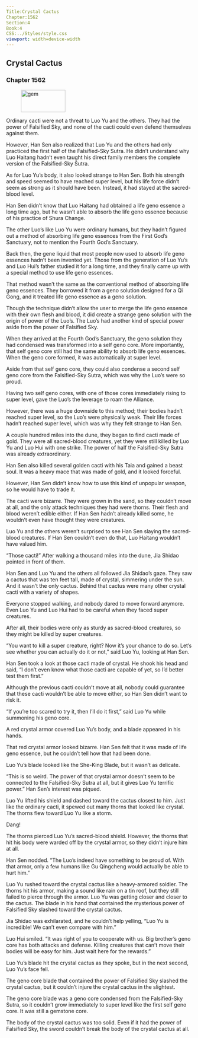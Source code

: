 ```yaml
---
Title:Crystal Cactus 
Chapter:1562 
Section:4 
Book:4 
CSS:../Styles/style.css 
viewport: width=device-width
---
```

  
## Crystal Cactus
### Chapter 1562
  
<figure>
	<img src="../Images/gem.gif" alt="gem" id="gem" width="120" height="60" />
</figure>
  

  
Ordinary cacti were not a threat to Luo Yu and the others. They had the power of Falsified Sky, and none of the cacti could even defend themselves against them.

However, Han Sen also realized that Luo Yu and the others had only practiced the first half of the Falsified-Sky Sutra. He didn’t understand why Luo Haitang hadn’t even taught his direct family members the complete version of the Falsified-Sky Sutra.

As for Luo Yu’s body, it also looked strange to Han Sen. Both his strength and speed seemed to have reached super level, but his life force didn’t seem as strong as it should have been. Instead, it had stayed at the sacred-blood level.

Han Sen didn’t know that Luo Haitang had obtained a life geno essence a long time ago, but he wasn’t able to absorb the life geno essence because of his practice of Shura Change.

The other Luo’s like Luo Yu were ordinary humans, but they hadn’t figured out a method of absorbing life geno essences from the First God’s Sanctuary, not to mention the Fourth God’s Sanctuary.

Back then, the gene liquid that most people now used to absorb life geno essences hadn’t been invented yet. Those from the generation of Luo Yu’s and Luo Hui’s father studied it for a long time, and they finally came up with a special method to use life geno essences.

That method wasn’t the same as the conventional method of absorbing life geno essences. They borrowed it from a geno solution designed for a Qi Gong, and it treated life geno essence as a geno solution.

Though the technique didn’t allow the user to merge the life geno essence with their own flesh and blood, it did create a strange geno solution with the origin of power of the Luo’s. The Luo’s had another kind of special power aside from the power of Falsified Sky.

When they arrived at the Fourth God’s Sanctuary, the geno solution they had condensed was transformed into a self geno core. More importantly, that self geno core still had the same ability to absorb life geno essences. When the geno core formed, it was automatically at super level.

Aside from that self geno core, they could also condense a second self geno core from the Falsified-Sky Sutra, which was why the Luo’s were so proud.

Having two self geno cores, with one of those cores immediately rising to super level, gave the Luo’s the leverage to roam the Alliance.

However, there was a huge downside to this method; their bodies hadn’t reached super level, so the Luo’s were physically weak. Their life forces hadn’t reached super level, which was why they felt strange to Han Sen.

A couple hundred miles into the dune, they began to find cacti made of gold. They were all sacred-blood creatures, yet they were still killed by Luo Yu and Luo Hui with one strike. The power of half the Falsified-Sky Sutra was already extraordinary.

Han Sen also killed several golden cacti with his Taia and gained a beast soul. It was a heavy mace that was made of gold, and it looked forceful.

However, Han Sen didn’t know how to use this kind of unpopular weapon, so he would have to trade it.

The cacti were bizarre. They were grown in the sand, so they couldn’t move at all, and the only attack techniques they had were thorns. Their flesh and blood weren’t edible either. If Han Sen hadn’t already killed some, he wouldn’t even have thought they were creatures.

Luo Yu and the others weren’t surprised to see Han Sen slaying the sacred-blood creatures. If Han Sen couldn’t even do that, Luo Haitang wouldn’t have valued him.

“Those cacti!” After walking a thousand miles into the dune, Jia Shidao pointed in front of them.

Han Sen and Luo Yu and the others all followed Jia Shidao’s gaze. They saw a cactus that was ten feet tall, made of crystal, simmering under the sun. And it wasn’t the only cactus. Behind that cactus were many other crystal cacti with a variety of shapes.

Everyone stopped walking, and nobody dared to move forward anymore. Even Luo Yu and Luo Hui had to be careful when they faced super creatures.

After all, their bodies were only as sturdy as sacred-blood creatures, so they might be killed by super creatures.

“You want to kill a super creature, right? Now it’s your chance to do so. Let’s see whether you can actually do it or not,” said Luo Yu, looking at Han Sen.

Han Sen took a look at those cacti made of crystal. He shook his head and said, “I don’t even know what those cacti are capable of yet, so I’d better test them first.”

Although the previous cacti couldn’t move at all, nobody could guarantee that these cacti wouldn’t be able to move either, so Han Sen didn’t want to risk it.

“If you’re too scared to try it, then I’ll do it first,” said Luo Yu while summoning his geno core.

A red crystal armor covered Luo Yu’s body, and a blade appeared in his hands.

That red crystal armor looked bizarre. Han Sen felt that it was made of life geno essence, but he couldn’t tell how that had been done.

Luo Yu’s blade looked like the She-King Blade, but it wasn’t as delicate.

“This is so weird. The power of that crystal armor doesn’t seem to be connected to the Falsified-Sky Sutra at all, but it gives Luo Yu terrific power.” Han Sen’s interest was piqued.

Luo Yu lifted his shield and dashed toward the cactus closest to him. Just like the ordinary cacti, it spewed out many thorns that looked like crystal. The thorns flew toward Luo Yu like a storm.

Dang!

The thorns pierced Luo Yu’s sacred-blood shield. However, the thorns that hit his body were warded off by the crystal armor, so they didn’t injure him at all.

Han Sen nodded. “The Luo’s indeed have something to be proud of. With that armor, only a few humans like Gu Qingcheng would actually be able to hurt him.”

Luo Yu rushed toward the crystal cactus like a heavy-armored soldier. The thorns hit his armor, making a sound like rain on a tin roof, but they still failed to pierce through the armor. Luo Yu was getting closer and closer to the cactus. The blade in his hand that contained the mysterious power of Falsified Sky slashed toward the crystal cactus.

Jia Shidao was exhilarated, and he couldn’t help yelling, “Luo Yu is incredible! We can’t even compare with him.”

Luo Hui smiled. “It was right of you to cooperate with us. Big brother’s geno core has both attacks and defense. Killing creatures that can’t move their bodies will be easy for him. Just wait here for the rewards.”

Luo Yu’s blade hit the crystal cactus as they spoke, but in the next second, Luo Yu’s face fell.

The geno core blade that contained the power of Falsified Sky slashed the crystal cactus, but it couldn’t injure the crystal cactus in the slightest.

The geno core blade was a geno core condensed from the Falsified-Sky Sutra, so it couldn’t grow immediately to super level like the first self geno core. It was still a gemstone core.

The body of the crystal cactus was too solid. Even if it had the power of Falsified Sky, the sword couldn’t break the body of the crystal cactus at all.